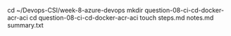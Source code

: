 cd ~/Devops-CSI/week-8-azure-devops
mkdir question-08-ci-cd-docker-acr-aci
cd question-08-ci-cd-docker-acr-aci
touch steps.md notes.md summary.txt
